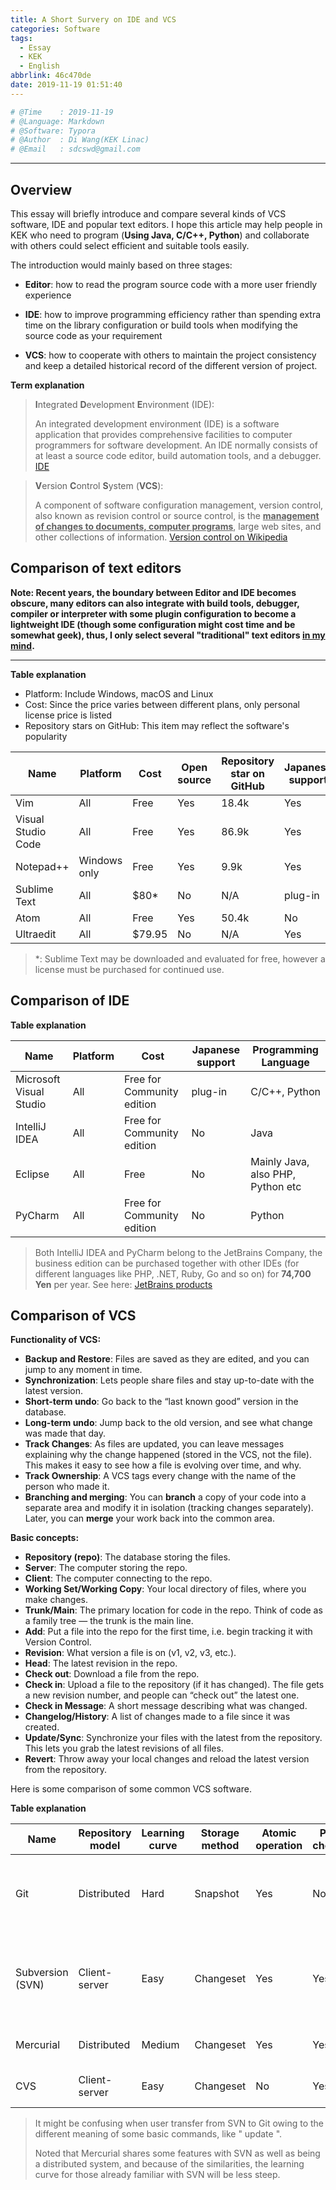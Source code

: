 ```yaml
---
title: A Short Survery on IDE and VCS
categories: Software
tags:
  - Essay
  - KEK
  - English
abbrlink: 46c470de
date: 2019-11-19 01:51:40
---
```


<!-- # A Short Introduction To VCS and IDE -->

```python
# @Time    : 2019-11-19
# @Language: Markdown
# @Software: Typora
# @Author  : Di Wang(KEK Linac)
# @Email   : sdcswd@gmail.com
```

------

## Overview

This essay will briefly introduce and compare several kinds of VCS software, IDE and popular text editors. I hope this article may help people in KEK who need to program (**Using Java, C/C++, Python**) and collaborate with others could select efficient and suitable tools easily.
<!-- more -->
The introduction would mainly based on three stages: 

- **Editor**: how to read the program source code with a more user friendly experience 

- **IDE**: how to improve programming efficiency rather than spending extra time on the library configuration or build tools when modifying the source code as your requirement 

- **VCS**: how to cooperate with others to maintain the project consistency and keep a detailed historical record of the different version of project.

**Term explanation**


> **I**ntegrated **D**evelopment **E**nvironment (IDE):
>
> An integrated development environment (IDE) is a software application that provides comprehensive facilities to computer programmers for software development. An IDE normally consists of at least a source code editor, build automation tools, and a debugger. [IDE](https://en.wikipedia.org/wiki/Integrated_development_environment)




> **V**ersion **C**ontrol **S**ystem (**VCS**):
>
> A component of software configuration management, version control, also known as revision control or source control, is the **<u>management of changes to documents, computer programs</u>**, large web sites, and other collections of information.  [Version control on Wikipedia](https://en.wikipedia.org/wiki/Version_control)


## Comparison of text editors

**Note:  Recent years, the boundary between Editor and IDE becomes obscure, many editors can also integrate with build tools, debugger, compiler or interpreter with some plugin configuration to become a lightweight IDE (though some configuration might cost time and be somewhat geek), thus, I only select several "traditional" text editors <u>in my mind</u>.**

------

**Table explanation**

- Platform: Include Windows, macOS and Linux
- Cost: Since the price varies between different plans, only personal license price is listed
- Repository stars on GitHub: This item may reflect the software's popularity

| Name               | Platform     | Cost   | Open source | Repository star on GitHub | Japanese support | Learning curve |
| ------------------ | ------------ | ------ | ----------- | ------------------------- | ---------------- | -------------- |
| Vim                | All          | Free   | Yes         | 18.4k                     | Yes              | Hard           |
| Visual Studio Code | All          | Free   | Yes         | 86.9k                     | Yes              | Easy           |
| Notepad++          | Windows only | Free   | Yes         | 9.9k                      | Yes              | Easy           |
| Sublime Text       | All          | $80*   | No          | N/A                       | plug-in          | Medium         |
| Atom               | All          | Free   | Yes         | 50.4k                     | No               | Easy           |
| Ultraedit          | All          | $79.95 | No          | N/A                       | Yes              | Easy           |

> *: Sublime Text may be downloaded and evaluated for free, however a license must be purchased for continued use.

## Comparison of IDE

**Table explanation**

| Name                    | Platform | Cost                       | Japanese support | Programming Language              |
| ----------------------- | -------- | -------------------------- | ---------------- | --------------------------------- |
| Microsoft Visual Studio | All      | Free for Community edition | plug-in          | C/C++, Python                     |
| IntelliJ IDEA           | All      | Free for Community edition | No               | Java                              |
| Eclipse                 | All      | Free                       | No               | Mainly Java, also PHP, Python etc |
| PyCharm                 | All      | Free for Community edition | No               | Python                            |

> Both IntelliJ IDEA and PyCharm belong to the JetBrains Company, the business edition can be purchased together with other IDEs (for different languages like PHP, .NET, Ruby, Go and so on) for **74,700 Yen** per year. See here: [JetBrains products](https://www.jetbrains.com/products.html)
>

## Comparison of VCS

**Functionality of VCS:**

- **Backup and Restore**:  Files are saved as they are edited, and you can jump to any moment in time.  
- **Synchronization**:  Lets people share files and stay up-to-date with the latest version. 
- **Short-term undo**: Go back to the “last known good” version in the database. 
- **Long-term undo**:  Jump back to the old version, and see what change was made that day. 
- **Track Changes**:  As files are updated, you can leave messages explaining why the change happened (stored in the VCS, not the file). This makes it easy to see how a file is evolving over time, and why. 
- **Track Ownership**:  A VCS tags every change with the name of the person who made it.  
- **Branching and merging**:  You can **branch** a copy of your code into a separate area and modify it in isolation (tracking changes separately). Later, you can **merge** your work back into the common area. 

**Basic concepts:**

- **Repository (repo)**: The database storing the files. 
- **Server**: The computer storing the repo.
- **Client**: The computer connecting to the repo.
- **Working Set/Working Copy**: Your local directory of files, where you make changes.
- **Trunk/Main**: The primary location for code in the repo. Think of code as a family tree — the trunk is the main line.
- **Add**: Put a file into the repo for the first time, i.e. begin tracking it with Version Control.
- **Revision**: What version a file is on (v1, v2, v3, etc.).
- **Head**: The latest revision in the repo.
- **Check out**: Download a file from the repo.
- **Check in**: Upload a file to the repository (if it has changed). The file gets a new revision number, and people can “check out” the latest one.
- **Check in Message**: A short message describing what was changed.
- **Changelog/History**: A list of changes made to a file since it was created.
- **Update/Sync**: Synchronize your files with the latest from the repository. This lets you grab the latest revisions of all files.
- **Revert**: Throw away your local changes and reload the latest version from the repository.

Here is some comparison of some common VCS software. 

**Table explanation** 

| Name             | Repository model | Learning curve | Storage method | Atomic operation | Partial checkout | Web Interface                                                |
| ---------------- | ---------------- | -------------- | -------------- | ---------------- | ---------------- | ------------------------------------------------------------ |
| Git              | Distributed      | Hard           | Snapshot       | Yes              | No               | GitLab, GitHub, Trac, Kallithea, Bitbucket etc |
| Subversion (SVN) | Client-server    | Easy           | Changeset      | Yes              | Yes              | Apache 2 module included, WebSVN, ViewSVN, ViewVC, Trac etc |
| Mercurial        | Distributed      | Medium         | Changeset      | Yes              | Yes              | Bitbucket, Trac, Kallithea                                   |
| CVS              | Client-server    | Easy           | Changeset      | No               | Yes              | cvsweb, ViewVC, others                                       |

> It might be confusing when user transfer from SVN to Git owing to the different meaning of some basic commands, like " update ".
>
> Noted that Mercurial shares some features with SVN as well as being a distributed system, and because of the similarities, the learning curve for those already familiar with SVN will be less steep.

